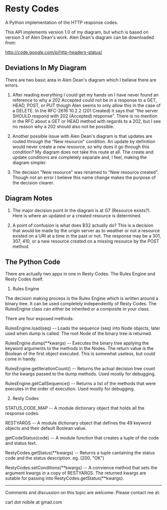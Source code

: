 Resty Codes
===========

A Python implementation of the HTTP response codes.

This API implements version 1.0 of my diagram, but which is based on version 3
of Alen Dean's work. Alen Dean's diagram can be downloaded from:

http://code.google.com/p/http-headers-status/


Deviations In My Diagram
------------------------

There are two basic area in Alen Dean's diagram which I believe there are
errors.

1) After reading everything I could get my hands on I have never found an
   reference to why a 202 Accepted could not be in a response to a GET, HEAD,
   POST, or PUT though Alen seems to only allow this in the case of a DELETE.
   In the RFC-2616 10.2.2 (201 Created) it says that "the server SHOULD respond
   with 202 (Accepted) response". There is no mention in the RFC about a GET or
   HEAD method with regards to a 202, but I see no reason why a 202 should
   also not be possible.

2) Another possible issue with Alen Dean's diagram is that updates are routed
   through the "New resource" condition. An update by definition would never
   create a new resource, so why does it go through this condition? My diagram
   does not take this route at all. The create and update conditions are
   completely separate and, I feel, making the diagram simpler.

3) The decision "New resource" was renamed to "New resource created". Though
   not an error I believe this name change makes the purpose of the decision
   clearer.

Diagram Notes
-------------

1) The major decision point in the diagram is at G7 (Resource exists?). Here
   is where an updated or a created resource is determined.

2) A point of confusion is what does B32 actually do? This is a decision
   that would be made by the origin server as to weather or not a resource
   existed on a URI at a time in the past or not. The response may be a 301,
   307, 410, or a new resource created on a missing resource by the POST
   method.

The Python Code
---------------

There are actually two apps in one in Resty Codes. The Rules Engine and Resty
Codes itself.

1) Rules Engine

The decision making process is the Rules Engine which is written around a 
binary tree. It can be used completely independently of Resty Codes. The 
RulesEngine class can either be inherited or a composite in your class.

There are four exposed methods:

RulesEngine.load(seq) -- Loads the sequence (seq) into Node objects, later 
used when dump is called. The root Node of the binary tree is returned.

RulesEngine.dump(**kwargs) -- Executes the binary tree applying the keyword 
arguments to the methods in the Nodes. The return value is the Boolean of the 
first object executed. This is somewhat useless, but could come in handy.

RulesEngine.getIterationCount() -- Returns the actual decision tree count for 
the kwargs passed to the dump methods. Used mostly for debugging.

RulesEngine.getCallSequence() -- Returns a list of the methods that were 
executes in the order of execution. Used mostly for debugging.

2) Resty Codes

STATUS_CODE_MAP -- A module dictionary object that holds all the response codes.

RESTYARGS -- A module dictionary object that defines the 49 keyword objects and 
their default Boolean value.

getCodeStatus(code) -- A module function that creates a tuple of the code and 
status text.

RestyCodes.getStatus(**kwargs) -- Returns a tuple cantaining the status code and
the status description. eg. (200, "OK")

RestyCodes.setConditions(**kwargs) -- A convience method that sets the argument 
kwargs in a copy of RESTYARGS. The returned kwargs are sutable for passing 
into RestyCodes.getStatus(**kwargs).

--------------------------------------------------------------------------------

Comments and discussion on this topic are welcome. Please contact me at:

carl dot nobile at gmail.com
